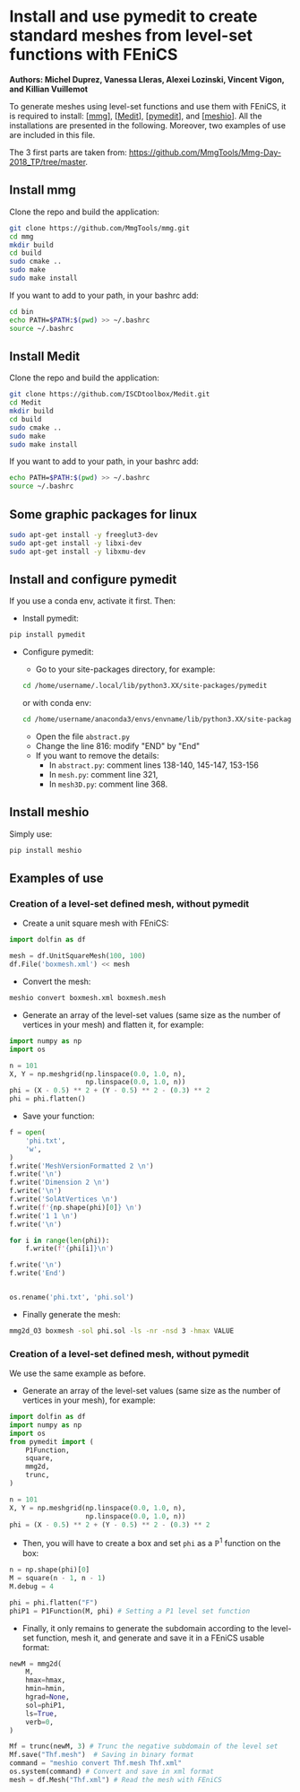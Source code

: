 # Install and use pymedit to create standard meshes from level-set functions with FEniCS

**Authors: Michel Duprez, Vanessa Lleras, Alexei Lozinski, Vincent Vigon, and Killian Vuillemot**

To generate meshes using level-set functions and use them with FEniCS, it is required to install: \[[mmg](https://www.mmgtools.org/)], \[[Medit](https://github.com/ISCDtoolbox/Medit)], \[[pymedit](https://gitlab.com/florian.feppon/pymedit)], and \[[meshio](https://github.com/nschloe/meshio)]. All the installations are presented in the following. Moreover, two examples of use are included in this file. 

The 3 first parts are taken from: https://github.com/MmgTools/Mmg-Day-2018_TP/tree/master.

## Install mmg 
Clone the repo and build the application:
```bash
git clone https://github.com/MmgTools/mmg.git
cd mmg
mkdir build
cd build
sudo cmake ..
sudo make
sudo make install
```

If you want to add to your path, in your bashrc add: 
```bash
cd bin 
echo PATH=$PATH:$(pwd) >> ~/.bashrc
source ~/.bashrc
```

## Install Medit 

Clone the repo and build the application:

```bash
git clone https://github.com/ISCDtoolbox/Medit.git
cd Medit
mkdir build
cd build
sudo cmake ..
sudo make
sudo make install
```

If you want to add to your path, in your bashrc add: 
```bash
echo PATH=$PATH:$(pwd) >> ~/.bashrc
source ~/.bashrc
```

## Some graphic packages for linux

```bash
sudo apt-get install -y freeglut3-dev
sudo apt-get install -y libxi-dev
sudo apt-get install -y libxmu-dev
```

## Install and configure pymedit

If you use a conda env, activate it first. Then:

- Install pymedit:
```bash
pip install pymedit
```

- Configure pymedit:
    - Go to your site-packages directory, for example:

    ```bash
    cd /home/username/.local/lib/python3.XX/site-packages/pymedit
    ```
    or with conda env: 
    ```bash
    cd /home/username/anaconda3/envs/envname/lib/python3.XX/site-packages/pymedit
    ```
    
    - Open the file `abstract.py`
    - Change the line 816: modify "END" by "End" 
    - If you want to remove the details: 
        - In `abstract.py`: comment lines 138-140, 145-147, 153-156
        - In `mesh.py`: comment line 321, 
        - In `mesh3D.py`: comment line 368.

## Install meshio
Simply use: 
```bash 
pip install meshio
```


## Examples of use

### Creation of a level-set defined mesh, without pymedit

- Create a unit square mesh with FEniCS: 
```python
import dolfin as df

mesh = df.UnitSquareMesh(100, 100)
df.File('boxmesh.xml') << mesh
```

- Convert the mesh: 
```bash
meshio convert boxmesh.xml boxmesh.mesh
```

- Generate an array of the level-set values (same size as the number of vertices in your mesh) and flatten it, for example: 
```python
import numpy as np
import os

n = 101
X, Y = np.meshgrid(np.linspace(0.0, 1.0, n),
                   np.linspace(0.0, 1.0, n))
phi = (X - 0.5) ** 2 + (Y - 0.5) ** 2 - (0.3) ** 2
phi = phi.flatten()
```

- Save your function: 
```python
f = open(
    'phi.txt',
    'w',
)
f.write('MeshVersionFormatted 2 \n')
f.write('\n')
f.write('Dimension 2 \n')
f.write('\n')
f.write('SolAtVertices \n')
f.write(f'{np.shape(phi)[0]} \n')
f.write('1 1 \n')
f.write('\n')

for i in range(len(phi)):
    f.write(f'{phi[i]}\n')

f.write('\n')
f.write('End')


os.rename('phi.txt', 'phi.sol')
```

- Finally generate the mesh: 

```bash
mmg2d_O3 boxmesh -sol phi.sol -ls -nr -nsd 3 -hmax VALUE
```

### Creation of a level-set defined mesh, without pymedit

We use the same example as before. 

- Generate an array of the level-set values (same size as the number of vertices in your mesh), for example: 
```python
import dolfin as df 
import numpy as np
import os
from pymedit import (
    P1Function,
    square,
    mmg2d,
    trunc,
)

n = 101
X, Y = np.meshgrid(np.linspace(0.0, 1.0, n),
                   np.linspace(0.0, 1.0, n))
phi = (X - 0.5) ** 2 + (Y - 0.5) ** 2 - (0.3) ** 2
```

- Then, you will have to create a box and set `phi` as a $\mathbb{P}^1$ function on the box: 

```python
n = np.shape(phi)[0]
M = square(n - 1, n - 1)
M.debug = 4 

phi = phi.flatten("F")
phiP1 = P1Function(M, phi) # Setting a P1 level set function
```

- Finally, it only remains to generate the subdomain according to the level-set function, mesh it, and generate and save it in a FEniCS usable format: 


```python
newM = mmg2d(
    M,
    hmax=hmax,
    hmin=hmin,
    hgrad=None,
    sol=phiP1,
    ls=True,
    verb=0,
)

Mf = trunc(newM, 3) # Trunc the negative subdomain of the level set
Mf.save("Thf.mesh")  # Saving in binary format
command = "meshio convert Thf.mesh Thf.xml"
os.system(command) # Convert and save in xml format
mesh = df.Mesh("Thf.xml") # Read the mesh with FEniCS
```